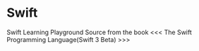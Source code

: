 # Swift
Swift Learning Playground
Source from the book <<< The Swift Programming Language(Swift 3 Beta) >>>
